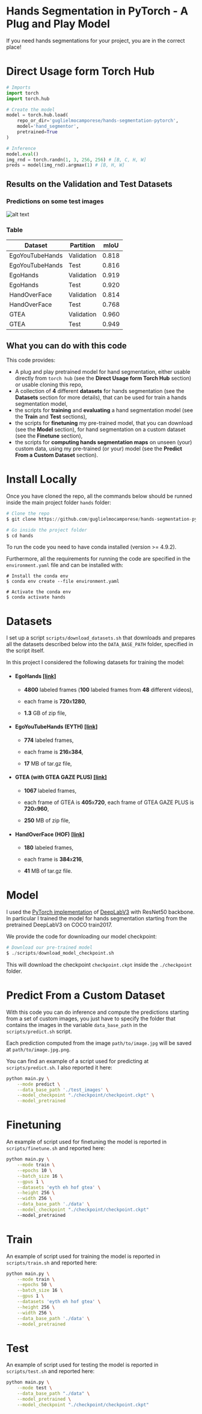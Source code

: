 # Hands Segmentation in PyTorch - A Plug and Play Model

If you need hands segmentations for your project, you are in the correct place!

# Direct Usage form Torch Hub

```python
# Imports
import torch
import torch.hub

# Create the model
model = torch.hub.load(
    repo_or_dir='guglielmocamporese/hands-segmentation-pytorch', 
    model='hand_segmentor', 
    pretrained=True
)

# Inference
model.eval()
img_rnd = torch.randn(1, 3, 256, 256) # [B, C, H, W]
preds = model(img_rnd).argmax(1) # [B, H, W]
```

## Results on the Validation and Test Datasets

### Predictions on some test images

![alt text](test_preds.png "Title")

### Table
| Dataset                | Partition  | mIoU  |
| ---------------------- | ---------- | ----- |
| EgoYouTubeHands        | Validation | 0.818 |
| EgoYouTubeHands        | Test       | 0.816 |
| EgoHands               | Validation | 0.919 |
| EgoHands               | Test       | 0.920 |
| HandOverFace           | Validation | 0.814 |
| HandOverFace           | Test       | 0.768 |
| GTEA                   | Validation | 0.960 |
| GTEA                   | Test       | 0.949 |

## What you can do with this code
This code provides:
- A plug and play pretrained model for hand segmentation, either usable directly from `torch hub` (see the **Direct Usage form Torch Hub** section) or usable cloning this repo,
- A collection of **4** different **datasets** for hands segmentation (see the **Datasets** section for more details), that can be used for train a hands segmentation model,
- the scripts for **training** and **evaluating** a hand segmentation model (see the **Train** and **Test** sections),
- the scripts for **finetuning** my pre-trained model, that you can download (see the **Model** section), for hand segmentation on a custom dataset (see the **Finetune** section),
- the scripts for **computing hands segmentation maps** on unseen (your) custom data, using my pre-trained (or your) model (see the **Predict From a Custom Dataset** section).

# Install Locally
Once you have cloned the repo, all the commands below should be runned inside the main project folder  `hands` folder:

```python
# Clone the repo
$ git clone https://github.com/guglielmocamporese/hands-segmentation-pytorch.git hands

# Go inside the project folder
$ cd hands
```
To run the code you need to have conda installed (version >= 4.9.2).

Furthermore, all the requirements for running the code are specified in the  `environment.yaml`  file and can be installed with:

```
# Install the conda env
$ conda env create --file environment.yaml

# Activate the conda env
$ conda activate hands
```

# Datasets

I set up a script `scripts/download_datasets.sh` that downloads and prepares all the datasets described below into the `DATA_BASE_PATH` folder, specified in the script itself.

In this project I considered the following datasets for training the model:

- #### **EgoHands** [[link]](http://vision.soic.indiana.edu/projects/egohands/)

  - **4800** labeled frames (**100** labeled frames from **48** different videos),

  - each frame is **720**x**1280**,

  - **1.3** GB of zip file,

- #### **EgoYouTubeHands (EYTH)** [[link]](https://github.com/aurooj/Hand-Segmentation-in-the-Wild)

  - **774** labeled frames,

  - each frame is **216**x**384**,

  - **17** MB of tar.gz file,

- #### **GTEA (with GTEA GAZE PLUS)** [[link]](http://cbs.ic.gatech.edu/fpv/)

  - **1067** labeled frames,

  - each frame of GTEA is **405**x**720**, each frame of GTEA GAZE PLUS is **720**x**960**,

  - **250** MB of zip file,

- #### **HandOverFace (HOF)** [[link]](https://github.com/aurooj/Hand-Segmentation-in-the-Wild)

  - **180** labeled frames,

  - each frame is **384**x**216**,

  - **41** MB of tar.gz file.

  

# Model

I used the [PyTorch implementation](https://pytorch.org/vision/stable/models.html#semantic-segmentation) of [DeepLabV3](https://arxiv.org/abs/1706.05587) with ResNet50 backbone. In particular I trained the model for hands segmentation starting from the pretrained DeepLabV3 on COCO train2017.

We provide the code for downloading our model checkpoint:
```python
# Download our pre-trained model
$ ./scripts/download_model_checkpoint.sh
```
This will download the checkpoint `checkpoint.ckpt` inside the `./checkpoint` folder.

  
# Predict From a Custom Dataset

With this code you can do inference and compute the predictions starting from a set of custom images, you just have to specify the folder that contains the images in the variable `data_base_path` in the `scripts/predict.sh` script.

  

Each prediction computed from the image `path/to/image.jpg` will be saved at `path/to/image.jpg.png`.

  

You can find an example of a script used for predicting at `scripts/predict.sh`. I also reported it here:

  

```bash
python main.py \
	--mode predict \
	--data_base_path './test_images' \
	--model_checkpoint "./checkpoint/checkpoint.ckpt" \
	--model_pretrained
```

# Finetuning

An example of script used for finetuning the model is reported in `scripts/finetune.sh` and reported here:

  

```bash
python main.py \
	--mode train \
	--epochs 10 \
	--batch_size 16 \
	--gpus 1 \
	--datasets 'eyth eh hof gtea' \
	--height 256 \
	--width 256 \
	--data_base_path './data' \
	--model_checkpoint "./checkpoint/checkpoint.ckpt"
	--model_pretrained
```

# Train

An example of script used for training the model is reported in `scripts/train.sh` and reported here:

  

```bash
python main.py \
	--mode train \
	--epochs 50 \
	--batch_size 16 \
	--gpus 1 \
	--datasets 'eyth eh hof gtea' \
	--height 256 \
	--width 256 \
	--data_base_path './data' \
	--model_pretrained
```

# Test

An example of script used for testing the model is reported in `scripts/test.sh` and reported here:

  

```bash
python main.py \
	--mode test \
	--data_base_path "./data" \
	--model_pretrained \
	--model_checkpoint "./checkpoint/checkpoint.ckpt"
```

  

